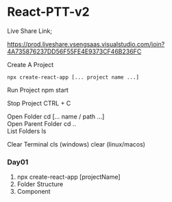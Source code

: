 # React-PTT-v2


Live Share Link;

https://prod.liveshare.vsengsaas.visualstudio.com/join?4A735876237DD56F55FE4E9373CF46B236FC

Create A Project
```
npx create-react-app [... project name ...]
```
Run Project
npm start

Stop Project
CTRL + C

Open Folder
cd [... name / path ...]
<br/>
Open Parent Folder
cd ..
<br/>
List Folders
ls
<br/>

Clear Terminal
cls (windows)
clear (linux/macos)


### Day01

1. npx create-react-app [projectName]
2. Folder Structure
3. Component